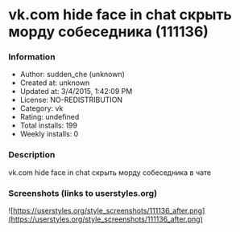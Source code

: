 # vk.com hide face in chat скрыть морду собеседника (111136)

### Information
- Author: sudden_che (unknown)
- Created at: unknown
- Updated at: 3/4/2015, 1:42:09 PM
- License: NO-REDISTRIBUTION
- Category: vk
- Rating: undefined
- Total installs: 199
- Weekly installs: 0


### Description
vk.com hide face in chat скрыть морду собеседника в чате


### Screenshots (links to userstyles.org)
![https://userstyles.org/style_screenshots/111136_after.png](https://userstyles.org/style_screenshots/111136_after.png)


